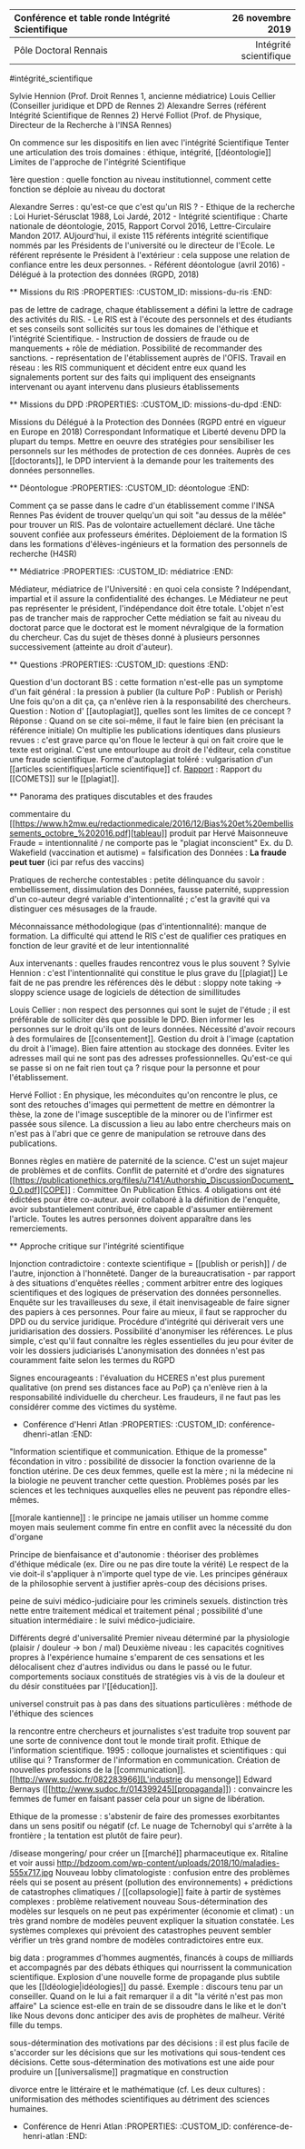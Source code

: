 Conférence et table ronde Intégrité Scientifique   | 26 novembre 2019   
:-----------------------|--------------------:
Pôle Doctoral Rennais                      |             Intégrité scientifique

#intégrité_scientifique 

Sylvie Hennion (Prof. Droit Rennes 1, ancienne médiatrice) Louis Cellier
(Conseiller juridique et DPD de Rennes 2) Alexandre Serres (référent
Intégrité Scientifique de Rennes 2) Hervé Folliot (Prof. de Physique,
Directeur de la Recherche à l'INSA Rennes)

On commence sur les dispositifs en lien avec l'intégrité Scientifique
Tenter une articulation des trois domaines : éthique, intégrité,
[[déontologie]] Limites de l'approche de l'intégrité Scientifique

1ère question : quelle fonction au niveau institutionnel, comment cette
fonction se déploie au niveau du doctorat

Alexandre Serres : qu'est-ce que c'est qu'un RIS ? - Ethique de la
recherche : Loi Huriet-Sérusclat 1988, Loi Jardé, 2012 - Intégrité
scientifique : Charte nationale de déontologie, 2015, Rapport Corvol
2016, Lettre-Circulaire Mandon 2017. AUjourd'hui, il existe 115
référents intégrité scientifique nommés par les Présidents de
l'université ou le directeur de l'Ecole. Le référent représente le
Président à l'extérieur : cela suppose une relation de confiance entre
les deux personnes. - Référent déontologue (avril 2016) - Délégué à la
protection des données (RGPD, 2018)

** Missions du RIS
   :PROPERTIES:
   :CUSTOM_ID: missions-du-ris
   :END:

pas de lettre de cadrage, chaque établissement a défini la lettre de
cadrage des activités du RIS. - Le RIS est à l'écoute des personnels et
des étudiants et ses conseils sont sollicités sur tous les domaines de
l'éthique et l'intégrité Scientifique. - Instruction de dossiers de
fraude ou de manquements + rôle de médiation. Possibilité de recommander
des sanctions. - représentation de l'établissement auprès de l'OFIS.
Travail en réseau : les RIS communiquent et décident entre eux quand les
signalements portent sur des faits qui impliquent des enseignants
intervenant ou ayant intervenu dans plusieurs établissements

** Missions du DPD
   :PROPERTIES:
   :CUSTOM_ID: missions-du-dpd
   :END:

Missions du Délégué à la Protection des Données (RGPD entré en vigueur
en Europe en 2018) Correspondant Informatique et Liberté devenu DPD la
plupart du temps. Mettre en oeuvre des stratégies pour sensibiliser les
personnels sur les méthodes de protection de ces données. Auprès de ces
[[doctorants]], le DPD intervient à la demande pour les traitements des
données personnelles.

** Déontologue
   :PROPERTIES:
   :CUSTOM_ID: déontologue
   :END:

Comment ça se passe dans le cadre d'un établissement comme l'INSA Rennes
Pas évident de trouver quelqu'un qui soit "au dessus de la mêlée" pour
trouver un RIS. Pas de volontaire actuellement déclaré. Une tâche
souvent confiée aux professeurs émérites. Déploiement de la formation IS
dans les formations d'élèves-ingénieurs et la formation des personnels
de recherche (H4SR)

** Médiatrice
   :PROPERTIES:
   :CUSTOM_ID: médiatrice
   :END:

Médiateur, médiatrice de l'Université : en quoi cela consiste ?
Indépendant, impartial et il assure la confidentialité des échanges. Le
Médiateur ne peut pas représenter le président, l'indépendance doit être
totale. L'objet n'est pas de trancher mais de rapprocher Cette médiation
se fait au niveau du doctorat parce que le doctorat est le moment
névralgique de la formation du chercheur. Cas du sujet de thèses donné à
plusieurs personnes successivement (atteinte au droit d'auteur).

** Questions
   :PROPERTIES:
   :CUSTOM_ID: questions
   :END:

Question d'un doctorant BS : cette formation n'est-elle pas un symptome
d'un fait général : la pression à publier (la culture PoP : Publish or
Perish) Une fois qu'on a dit ça, ça n'enlève rien à la responsabilité
des chercheurs. Question : Notion d' [[autoplagiat]], quelles sont les
limites de ce concept ? 
Réponse : Quand on se cite soi-même, il faut le faire bien
(en précisant la référence initiale) On multiplie les publications
identiques dans plusieurs revues : c'est grave parce qu'on floue le
lecteur à qui on fait croire que le texte est original. C'est une
entourloupe au droit de l'éditeur, cela constitue une fraude
scientifique. Forme d'autoplagiat toléré : vulgarisation d'un [[articles scientifiques|article scientifique]]
cf. [Rapport](https://www.cnrs.fr/comets/IMG/pdf/avis_2017-34-3.pdf) : Rapport du
[[COMETS]] sur le [[plagiat]].

** Panorama des pratiques discutables et des fraudes

commentaire du
[[https://www.h2mw.eu/redactionmedicale/2016/12/Bias%20et%20embellissements_octobre_%202016.pdf][tableau]]
produit par Hervé Maisonneuve Fraude = intentionnalité / ne comporte pas
le "plagiat inconscient" Ex. du D. Wakefield (vaccination et autisme) =
falsification des Données : **La fraude peut tuer** (ici par refus des
vaccins)

Pratiques de recherche contestables : petite délinquance du savoir :
embellissement, dissimulation des Données, fausse paternité, suppression
d'un co-auteur degré variable d'intentionnalité ; c'est la gravité qui
va distinguer ces mésusages de la fraude.

Méconnaissance méthodologique (pas d'intentionnalité): manque de
formation. La difficulté qui attend le RIS c'est de qualifier ces
pratiques en fonction de leur gravité et de leur intentionnalité

Aux intervenants : quelles fraudes rencontrez vous le plus souvent ?
Sylvie Hennion : c'est l'intentionnalité qui constitue le plus grave du [[plagiat]] Le fait de ne pas prendre les références dès le début : sloppy
note taking -> sloppy science usage de logiciels de détection de
simillitudes

Louis Cellier : non respect des personnes qui sont le sujet de l'étude ;
il est préférable de solliciter dès que possible le DPD. Bien informer
les personnes sur le droit qu'ils ont de leurs données. Nécessité
d'avoir recours à des formulaires de [[consentement]]. Gestion du droit à
l'image (captation du droit à l'image). Bien faire attention au stockage
des données. Eviter les adresses mail qui ne sont pas des adresses
professionnelles. Qu'est-ce qui se passe si on ne fait rien tout ça ?
risque pour la personne et pour l'établissement.

Hervé Folliot : En physique, les méconduites qu'on rencontre le plus, ce
sont des retouches d'images qui permettent de mettre en démontrer la
thèse, la zone de l'image susceptible de la minorer ou de l'infirmer est
passée sous silence. La discussion a lieu au labo entre chercheurs mais
on n'est pas à l'abri que ce genre de manipulation se retrouve dans des
publications.

Bonnes règles en matière de paternité de la science. C'est un sujet
majeur de problèmes et de conflits. Conflit de paternité et d'ordre des
signatures
[[https://publicationethics.org/files/u7141/Authorship_DiscussionDocument_0_0.pdf][COPE]]
: Committee On Publication Ethics. 4 obligations ont été édictées pour
être co-auteur. avoir collaboré à la définition de l'enquête, avoir
substantielement contribué, être capable d'assumer entièrement
l'article. Toutes les autres personnes doivent apparaître dans les
remerciements.

** Approche critique sur l'intégrité scientifique


Injonction contradictoire : contexte scientifique = [[publish or perish]] / de l'autre,
injonction à l'honnêteté. Danger de la bureaucratisation - par rapport à
des situations d'enquêtes réelles ; comment arbitrer entre des logiques
scientifiques et des logiques de préservation des données personnelles.
Enquête sur les travailleuses du sexe, il était inenvisageable de faire
signer des papiers à ces personnes. Pour faire au mieux, il faut se
rapprocher du DPD ou du service juridique. Procédure d'intégrité qui
dériverait vers une juridiarisation des dossiers. Possibilité
d'anonymiser les références. Le plus simple, c'est qu'il faut connaître
les règles essentielles du jeu pour éviter de voir les dossiers
judiciarisés L'anonymisation des données n'est pas couramment faite
selon les termes du RGPD

Signes encourageants : l'évaluation du HCERES n'est plus purement
qualitative (on prend ses distances face au PoP) ça n'enlève rien à la
responsabilité individuelle du chercheur. Les fraudeurs, il ne faut pas
les considérer comme des victimes du système.

* Conférence d'Henri Atlan
  :PROPERTIES:
  :CUSTOM_ID: conférence-dhenri-atlan
  :END:

"Information scientifique et communication. Ethique de la promesse"
fécondation in vitro : possibilité de dissocier la fonction ovarienne de
la fonction utérine. De ces deux femmes, quelle est la mère ; ni la
médecine ni la biologie ne peuvent trancher cette question. Problèmes
posés par les sciences et les techniques auxquelles elles ne peuvent pas
répondre elles-mêmes.

[[morale kantienne]] : le principe ne jamais utiliser un homme comme moyen
mais seulement comme fin entre en conflit avec la nécessité du don
d'organe

Principe de bienfaisance et d'autonomie : théoriser des problèmes
d'éthique médicale (ex. Dire ou ne pas dire toute la vérité) Le respect
de la vie doit-il s'appliquer à n'importe quel type de vie. Les
principes généraux de la philosophie servent à justifier après-coup des
décisions prises.

peine de suivi médico-judiciaire pour les criminels sexuels. distinction
très nette entre traitement médical et traitement pénal ; possibilité
d'une situation intermédiaire : le suivi médico-judiciaire.

Différents degré d'universalité Premier niveau déterminé par la
physiologie (plaisir / douleur -> bon / mal) Deuxième niveau : les
capacités cognitives propres à l'expérience humaine s'emparent de ces
sensations et les délocalisent chez d'autres individus ou dans le passé
ou le futur. comportements sociaux constitués de stratégies vis à vis de
la douleur et du désir constituées par l'[[éducation]].

universel construit pas à pas dans des situations particulières :
méthode de l'éthique des sciences

la rencontre entre chercheurs et journalistes s'est traduite trop
souvent par une sorte de connivence dont tout le monde tirait profit.
Ethique de l'information scientifique. 1995 : colloque journalistes et
scientifiques : qui utilise qui ? Transformer de l'information en
communication. Création de nouvelles professions de la [[communication]].
[[http://www.sudoc.fr/082283966][L'industrie du mensonge]] Edward
Bernays ([[http://www.sudoc.fr/014399245][propaganda]]) : convaincre les
femmes de fumer en faisant passer cela pour un signe de libération.

Ethique de la promesse : s'abstenir de faire des promesses exorbitantes
dans un sens positif ou négatif (cf. Le nuage de Tchernobyl qui s'arrête
à la frontière ; la tentation est plutôt de faire peur).

/disease mongering/ pour créer un [[marché]] pharmaceutique ex. Ritaline et
voir aussi
http://bdzoom.com/wp-content/uploads/2018/10/maladies-555x717.jpg
Nouveau lobby climatologiste : confusion entre des problèmes réels qui
se posent au présent (pollution des environnements) + prédictions de
catastrophes climatiques / [[collapsologie]] faite à partir de systèmes
complexes : problème relativement nouveau Sous-détermination des modèles
sur lesquels on ne peut pas expérimenter (économie et climat) : un très
grand nombre de modèles peuvent expliquer la situation constatée. Les
systèmes complexes qui prévoient des catastrophes peuvent sembler
vérifier un très grand nombre de modèles contradictoires entre eux.

big data : programmes d'hommes augmentés, financés à coups de milliards
et accompagnés par des débats éthiques qui nourrissent la communication
scientifique. Explosion d'une nouvelle forme de propagande plus subtile
que les [[Idéologie|idéologies]] du passé. Exemple : discours tenu par un conseiller.
Quand on le lui a fait remarquer il a dit "la vérité n'est pas mon
affaire" La science est-elle en train de se dissoudre dans le like et le
don't like Nous devons donc anticiper des avis de prophètes de malheur.
Vérité fille du temps.

sous-détermination des motivations par des décisions : il est plus
facile de s'accorder sur les décisions que sur les motivations qui
sous-tendent ces décisions. Cette sous-détermination des motivations est
une aide pour produire un [[universalisme]] pragmatique en construction

divorce entre le littéraire et le mathématique (cf. Les deux cultures) :
uniformisation des méthodes scientifiques au détriment des sciences
humaines.

* Conférence de Henri Atlan
  :PROPERTIES:
  :CUSTOM_ID: conférence-de-henri-atlan
  :END:

